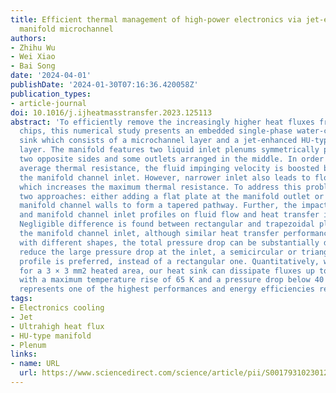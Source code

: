 ```yaml
---
title: Efficient thermal management of high-power electronics via jet-enhanced HU-type
  manifold microchannel
authors:
- Zhihu Wu
- Wei Xiao
- Bai Song
date: '2024-04-01'
publishDate: '2024-01-30T07:16:36.420058Z'
publication_types:
- article-journal
doi: 10.1016/j.ijheatmasstransfer.2023.125113
abstract: 'To efficiently remove the increasingly higher heat fluxes from electronic
  chips, this numerical study presents an embedded single-phase water-cooled heat
  sink which consists of a microchannel layer and a jet-enhanced HU-type manifold
  layer. The manifold features two liquid inlet plenums symmetrically positioned on
  two opposite sides and some outlets arranged in the middle. In order to reduce the
  average thermal resistance, the fluid impinging velocity is boosted by narrowing
  the manifold channel inlet. However, narrower inlet also leads to flow maldistribution
  which increases the maximum thermal resistance. To address this problem, we demonstrate
  two approaches: either adding a flat plate at the manifold outlet or adjusting the
  manifold channel walls to form a tapered pathway. Further, the impact of the plenum
  and manifold channel inlet profiles on fluid flow and heat transfer is investigated.
  Negligible difference is found between rectangular and trapezoidal plenums. As to
  the manifold channel inlet, although similar heat transfer performance is obtained
  with different shapes, the total pressure drop can be substantially different. To
  reduce the large pressure drop at the inlet, a semicircular or triangular inlet
  profile is preferred, instead of a rectangular one. Quantitatively, we show that
  for a 3 × 3 mm2 heated area, our heat sink can dissipate fluxes up to 2000 W cm−2
  with a maximum temperature rise of 65 K and a pressure drop below 40 kPa, which
  represents one of the highest performances and energy efficiencies reported to date.'
tags:
- Electronics cooling
- Jet
- Ultrahigh heat flux
- HU-type manifold
- Plenum
links:
- name: URL
  url: https://www.sciencedirect.com/science/article/pii/S0017931023012589
---
```

